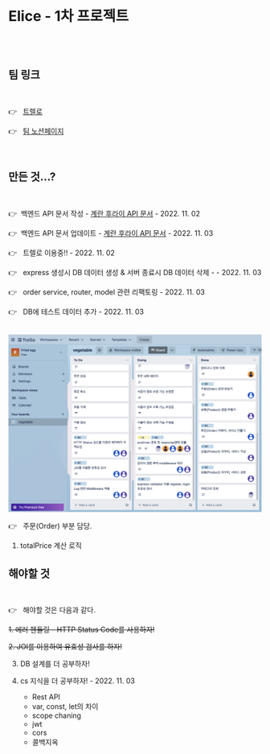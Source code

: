 <br>

# Elice - 1차 프로젝트

<br>

<br>

## 팀 링크

<br>

👉 &nbsp; [트렐로](https://trello.com/b/PP5QltJu/vegetable)

👉 &nbsp; [팀 노션페이지](https://www.notion.so/elice/14-d1b9e98c47b449abaf4d12510fa2763d)

<br>

## 만든 것...?

<br>

👉 &nbsp;백엔드 API 문서 작성 - [계란 후라이 API 문서](https://documenter.getpostman.com/view/23999077/2s8YRmJXwV) - 2022. 11. 02

👉 &nbsp;백엔드 API 문서 업데이트 - [계란 후라이 API 문서](https://documenter.getpostman.com/view/23999077/2s8YRmJXwV) - 2022. 11. 03

👉 &nbsp; 트렐로 이용중!! - 2022. 11. 02

👉 &nbsp; express 생성시 DB 데이터 생성 & 서버 종료시 DB 데이터 삭제 - - 2022. 11. 03

👉 &nbsp; order service, router, model 관련 리팩토링 - 2022. 11. 03

👉 &nbsp; DB에 테스트 데이터 추가 - 2022. 11. 03

<br>

<img src="./imgs/trello.png" alt="트렐로를 이용하는 사진">

<br>

👉 &nbsp; 주문(Order) 부분 담당.

1. totalPrice 계산 로직

## 해야할 것

<br>

👉 &nbsp; 해야할 것은 다음과 같다.

~~1. 에러 헨들링 - HTTP Status Code를 사용하자!~~

~~2. JOI를 이용하여 유효성 검사를 하자!~~

3. DB 설계를 더 공부하자!

4. cs 지식을 더 공부하자! - 2022. 11. 03
   - Rest API
   - var, const, let의 차이
   - scope chaning
   - jwt
   - cors
   - 콜백지옥
